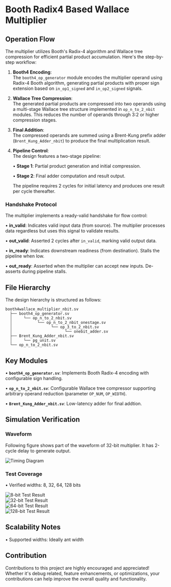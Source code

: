 # Booth Radix4 Based Wallace Multiplier
## Operation Flow
The multiplier utilizes Booth's Radix-4 algorithm and Wallace tree compression for efficient partial product accumulation. Here's the step-by-step workflow:

1. **Booth4 Encoding**:  
   The `booth4_op_generator` module encodes the multiplier operand using Radix-4 Booth algorithm, generating partial products with proper sign extension based on `in_op1_signed` and `in_op2_signed` signals.

2. **Wallace Tree Compression**:  
   The generated partial products are compressed into two operands using a multi-stage Wallace tree structure implemented in `op_n_to_2_nbit` modules. This reduces the number of operands through 3:2 or higher compression stages.

3. **Final Addition**:  
   The compressed operands are summed using a Brent-Kung prefix adder (`Brent_Kung_Adder_nbit`) to produce the final multiplication result.

4. **Pipeline Control**:  
   The design features a two-stage pipeline:

   • **Stage 1**: Partial product generation and initial compression.

   • **Stage 2**: Final adder computation and result output.  

   The pipeline requires 2 cycles for initial latency and produces one result per cycle thereafter.

### Handshake Protocol
The multiplier implements a ready-valid handshake for flow control:

• **in_valid**: Indicates valid input data (from source). The multiplier processes data regardless but uses this signal to validate results.

• **out_valid**: Asserted 2 cycles after `in_valid`, marking valid output data.

• **in_ready**: Indicates downstream readiness (from destination). Stalls the pipeline when low.

• **out_ready**: Asserted when the multiplier can accept new inputs. De-asserts during pipeline stalls.

## File Hierarchy
The design hierarchy is structured as follows:

```
booth4wallace_multiplier_nbit.sv
  ├── booth4_op_generator.sv
  │     └── op_n_to_2_nbit.sv
  │           └── op_n_to_2_nbit_onestage.sv
  │                 └── op_3_to_2_nbit.sv
  │                       └── onebit_adder.sv
  ├── Brent_Kung_Adder_nbit.sv
  │     └── pg_unit.sv
  └── op_n_to_2_nbit.sv
```
## Key Modules
• **`booth4_op_generator.sv`**: Implements Booth Radix-4 encoding with configurable sign handling.

• **`op_n_to_2_nbit.sv`**: Configurable Wallace tree compressor supporting arbitrary operand reduction (parameter `OP_NUM`, `OP_WIDTH`).

• **`Brent_Kung_Adder_nbit.sv`**: Low-latency adder for final addtion.

## Simulation Verification
### Waveform
Following figure shows part of the waveform of 32-bit multiplier. It has 2-cycle delay to generate output.

![Timing Diagram](png/MUL_WAVE.png)

### Test Coverage
• Verified widths: 8, 32, 64, 128 bits

![8-bit Test Result](png/mul_8bit.png)  
![32-bit Test Result](png/mul_32bit.png)  
![64-bit Test Result](png/mul_64bit.png)  
![128-bit Test Result](png/mul_128bit.png)  

## Scalability Notes
  • Supported widths: Ideally ant width

## Contribution
Contributions to this project are highly encouraged and appreciated! Whether it's debug related, feature enhancements, or optimizations, your contributions can help improve the overall quality and functionality.